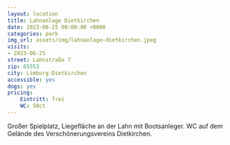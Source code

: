 ```yaml
---
layout: location
title: Lahnanlage Dietkirchen
date: 2023-06-25 00:00:00 +0000
categories: park
img_url: assets/img/lahnanlage-dietkirchen.jpeg
visits:
- 2023-06-25
street: Lahnstraße 7
zip: 65553
city: Limburg-Dietkirchen
accessible: yes
dogs: yes
pricing:
    Eintritt: frei
    WC: 50ct
---
```


Großer Spielplatz, Liegefläche an der Lahn mit Bootsanleger. WC auf dem Gelände des Verschönerungsvereins Dietkirchen.